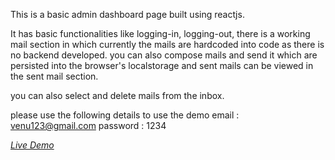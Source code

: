 This is a basic admin dashboard page built using reactjs.

It has basic functionalities like logging-in, logging-out, there is a working mail section in which currently the mails are hardcoded into code as there is no backend developed.
you can also compose mails and send it which are persisted into the browser's localstorage and sent mails can be viewed in the sent mail section.

you can also select and delete mails from the inbox.

please use the following details to use the demo
email : venu123@gmail.com
password : 1234

[_Live Demo_](https://heyitsvenu.github.io/rirm-assignment/)
